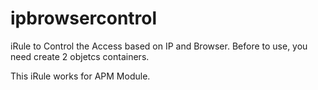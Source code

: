 ipbrowsercontrol
================

iRule to Control the Access based on IP and Browser. Before to use, you need create 2 objetcs containers.

This iRule works for APM Module.
